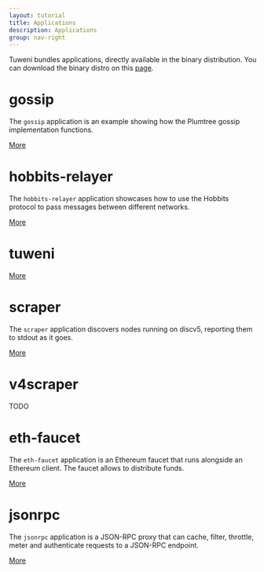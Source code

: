```yaml
---
layout: tutorial
title: Applications
description: Applications
group: nav-right
---
```


Tuweni bundles applications, directly available in the binary distribution. You can download the binary distro on this [page](/download).

# gossip

The `gossip` application is an example showing how the Plumtree gossip implementation functions.

[More](/tutorials/apps/gossip)

# hobbits-relayer

The `hobbits-relayer` application showcases how to use the Hobbits protocol to pass messages between different networks.

[More](/tutorials/apps/hobbits-relayer)

# tuweni

[More](/tutorials/apps/tuweni)

# scraper

The `scraper` application discovers nodes running on discv5, reporting them to stdout as it goes.

[More](/tutorials/apps/scraper)

# v4scraper

TODO

# eth-faucet

The `eth-faucet` application is an Ethereum faucet that runs alongside an Ethereum client. The faucet allows to distribute funds.

[More](/tutorials/apps/eth-faucet)

# jsonrpc

The `jsonrpc` application is a JSON-RPC proxy that can cache, filter, throttle, meter and authenticate requests to a JSON-RPC endpoint.

[More](/tutorials/apps/jsonrpc)


